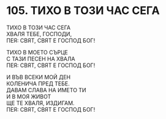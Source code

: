 # 105. ТИХО В ТОЗИ ЧАС СЕГА  
  
ТИХО В ТОЗИ ЧАС СЕГА  
ХВАЛЯ ТЕБЕ, ГОСПОДИ,  
ПЕЯ: СВЯТ, СВЯТ Е ГОСПОД БОГ!  
  
ТИХО В МОЕТО СЪРЦЕ  
С ТАЗИ ПЕСЕН НА ХВАЛА  
ПЕЯ: СВЯТ, СВЯТ Е ГОСПОД БОГ!  
  
И ВЪВ ВСЕКИ МОЙ ДЕН  
КОЛЕНИЧА ПРЕД ТЕБЕ.  
ДАВАМ СЛАВА НА ИМЕТО ТИ  
И В МОЯ ЖИВОТ  
ЩЕ ТЕ ХВАЛЯ, ИЗДИГАМ.  
ПЕЯ: СВЯТ, СВЯТ Е ГОСПОД БОГ!  
